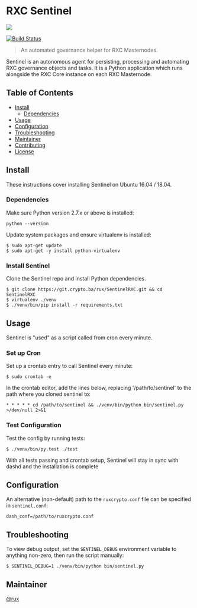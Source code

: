 # RXC Sentinel
![](https://crypto.ba/uploads/default/original/1X/b208f356085ca24f7dd57fcd304fad8f8b0552b5.png)

[![Build Status](https://travis-ci.org/dashpay/sentinel.svg?branch=master)](https://travis-ci.org/dashpay/sentinel)

> An automated governance helper for RXC Masternodes.

Sentinel is an autonomous agent for persisting, processing and automating RXC governance objects and tasks. It is a Python application which runs alongside the RXC Core instance on each RXC Masternode.

## Table of Contents
- [Install](#install)
  - [Dependencies](#dependencies)
- [Usage](#usage)
- [Configuration](#configuration)
- [Troubleshooting](#troubleshooting)
- [Maintainer](#maintainer)
- [Contributing](#contributing)
- [License](#license)

## Install

These instructions cover installing Sentinel on Ubuntu 16.04 / 18.04.

### Dependencies

Make sure Python version 2.7.x or above is installed:

    python --version

Update system packages and ensure virtualenv is installed:

    $ sudo apt-get update
    $ sudo apt-get -y install python-virtualenv

### Install Sentinel

Clone the Sentinel repo and install Python dependencies.

    $ git clone https://git.crypto.ba/rux/SentinelRXC.git && cd SentinelRXC
    $ virtualenv ./venv
    $ ./venv/bin/pip install -r requirements.txt

## Usage

Sentinel is "used" as a script called from cron every minute.

### Set up Cron

Set up a crontab entry to call Sentinel every minute:

    $ sudo crontab -e

In the crontab editor, add the lines below, replacing '/path/to/sentinel' to the path where you cloned sentinel to:

    * * * * * cd /path/to/sentinel && ./venv/bin/python bin/sentinel.py >/dev/null 2>&1

### Test Configuration

Test the config by running tests:

    $ ./venv/bin/py.test ./test

With all tests passing and crontab setup, Sentinel will stay in sync with dashd and the installation is complete

## Configuration

An alternative (non-default) path to the `ruxcrypto.conf` file can be specified in `sentinel.conf`:

    dash_conf=/path/to/ruxcrypto.conf

## Troubleshooting

To view debug output, set the `SENTINEL_DEBUG` environment variable to anything non-zero, then run the script manually:

    $ SENTINEL_DEBUG=1 ./venv/bin/python bin/sentinel.py

## Maintainer

[@rux](https://github.com/ruxiol)

